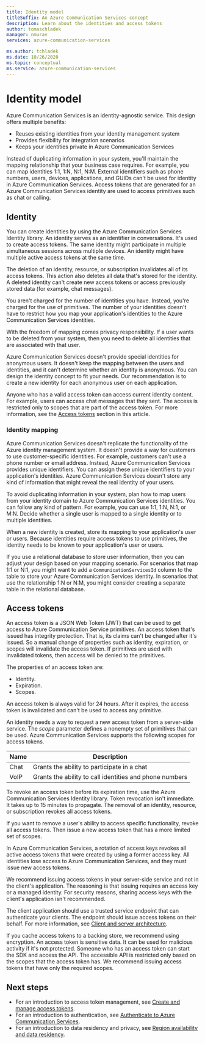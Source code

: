 ```yaml
---
title: Identity model
titleSuffix: An Azure Communication Services concept
description: Learn about the identities and access tokens
author: tomaschladek
manager: nmurav
services: azure-communication-services

ms.author: tchladek
ms.date: 10/26/2020
ms.topic: conceptual
ms.service: azure-communication-services
---
```


# Identity model

Azure Communication Services is an identity-agnostic service. This design offers multiple benefits:

- Reuses existing identities from your identity management system
- Provides flexibility for integration scenarios
- Keeps your identities private in Azure Communication Services

Instead of duplicating information in your system, you'll maintain the mapping relationship that your business case requires. For example, you can map identities 1:1, 1:N, N:1, N:M. External identifiers such as phone numbers, users, devices, applications, and GUIDs can't be used for identity in Azure Communication Services. Access tokens that are generated for an Azure Communication Services identity are used to access primitives such as chat or calling.

## Identity

You can create identities by using the Azure Communication Services Identity library. An identity serves as an identifier in conversations. It's used to create access tokens. The same identity might participate in multiple simultaneous sessions across multiple devices. An identity might have multiple active access tokens at the same time.

The deletion of an identity, resource, or subscription invalidates all of its access tokens. This action also deletes all data that's stored for the identity. A deleted identity can't create new access tokens or access previously stored data (for example, chat messages).

You aren't charged for the number of identities you have. Instead, you're charged for the use of primitives. The number of your identities doesn't have to restrict how you map your application's identities to the Azure Communication Services identities.

With the freedom of mapping comes privacy responsibility. If a user wants to be deleted from your system, then you need to delete all identities that are associated with that user.

Azure Communication Services doesn't provide special identities for anonymous users. It doesn't keep the mapping between the users and identities, and it can't determine whether an identity is anonymous. You can design the identity concept to fit your needs. Our recommendation is to create a new identity for each anonymous user on each application.

Anyone who has a valid access token can access current identity content. For example, users can access chat messages that they sent. The access is restricted only to scopes that are part of the access token. For more information, see the [Access tokens](#access-tokens) section in this article.

### Identity mapping

Azure Communication Services doesn't replicate the functionality of the Azure identity management system. It doesn't provide a way for customers to use customer-specific identities. For example, customers can't use a phone number or email address. Instead, Azure Communication Services provides unique identifiers. You can assign these unique identifiers to your application's identities. Azure Communication Services doesn't store any kind of information that might reveal the real identity of your users.

To avoid duplicating information in your system, plan how to map users from your identity domain to Azure Communication Services identities. You can follow any kind of pattern. For example, you can use 1:1, 1:N, N:1, or M:N. Decide whether a single user is mapped to a single identity or to multiple identities.

When a new identity is created, store its mapping to your application's user or users. Because identities require access tokens to use primitives, the identity needs to be known to your application's user or users.

If you use a relational database to store user information, then you can adjust your design based on your mapping scenario. For scenarios that map 1:1 or N:1, you might want to add a `CommunicationServicesId` column to the table to store your Azure Communication Services identity. In scenarios that use the relationship 1:N or N:M, you might consider creating a separate table in the relational database.

## Access tokens

An access token is a JSON Web Token (JWT) that can be used to get access to Azure Communication Service primitives. An access token that's issued has integrity protection. That is, its claims can't be changed after it's issued. So a manual change of properties such as identity, expiration, or scopes will invalidate the access token. If primitives are used with invalidated tokens, then access will be denied to the primitives.

The properties of an access token are:
* Identity.
* Expiration.
* Scopes.

An access token is always valid for 24 hours. After it expires, the access token is invalidated and can't be used to access any primitive.

An identity needs a way to request a new access token from a server-side service. The *scope* parameter defines a nonempty set of primitives that can be used. Azure Communication Services supports the following scopes for access tokens.

|Name|Description|
|---|---|
|Chat|	Grants the ability to participate in a chat|
|VoIP|	Grants the ability to call identities and phone numbers|


To revoke an access token before its expiration time, use the Azure Communication Services Identity library. Token revocation isn't immediate. It takes up to 15 minutes to propagate. The removal of an identity, resource, or subscription revokes all access tokens.

If you want to remove a user's ability to access specific functionality, revoke all access tokens. Then issue a new access token that has a more limited set of scopes.

In Azure Communication Services, a rotation of access keys revokes all active access tokens that were created by using a former access key. All identities lose access to Azure Communication Services, and they must issue new access tokens.

We recommend issuing access tokens in your server-side service and not in the client's application. The reasoning is that issuing requires an access key or a managed identity. For security reasons, sharing access keys with the client's application isn't recommended.

The client application should use a trusted service endpoint that can authenticate your clients. The endpoint should issue access tokens on their behalf. For more information, see [Client and server architecture](./client-and-server-architecture.md).

If you cache access tokens to a backing store, we recommend using encryption. An access token is sensitive data. It can be used for malicious activity if it's not protected. Someone who has an access token can start the SDK and access the API. The accessible API is restricted only based on the scopes that the access token has. We recommend issuing access tokens that have only the required scopes.

## Next steps

* For an introduction to access token management, see [Create and manage access tokens](../quickstarts/access-tokens.md).
* For an introduction to authentication, see [Authenticate to Azure Communication Services](./authentication.md).
* For an introduction to data residency and privacy, see [Region availability and data residency](./privacy.md).